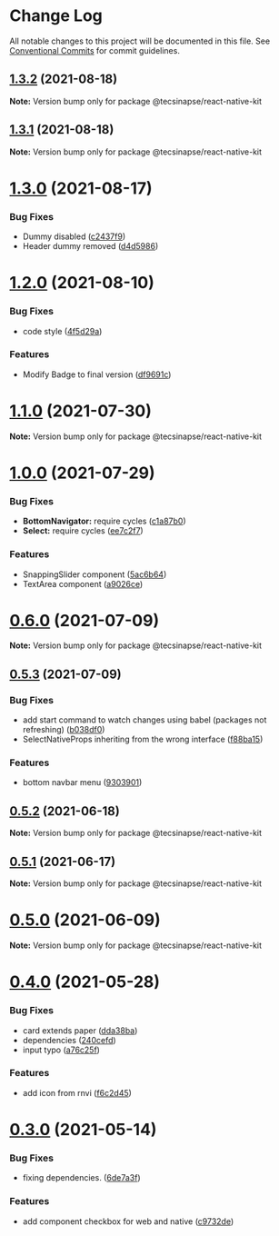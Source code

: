 # Change Log

All notable changes to this project will be documented in this file.
See [Conventional Commits](https://conventionalcommits.org) for commit guidelines.

## [1.3.2](https://github.com/tecsinapse/design-system/compare/@tecsinapse/react-native-kit@1.3.1...@tecsinapse/react-native-kit@1.3.2) (2021-08-18)

**Note:** Version bump only for package @tecsinapse/react-native-kit





## [1.3.1](https://github.com/tecsinapse/design-system/compare/@tecsinapse/react-native-kit@1.3.0...@tecsinapse/react-native-kit@1.3.1) (2021-08-18)

**Note:** Version bump only for package @tecsinapse/react-native-kit





# [1.3.0](https://github.com/tecsinapse/design-system/compare/@tecsinapse/react-native-kit@1.2.0...@tecsinapse/react-native-kit@1.3.0) (2021-08-17)


### Bug Fixes

* Dummy disabled ([c2437f9](https://github.com/tecsinapse/design-system/commit/c2437f9134ccaa97134d4bd0b15c7875a86178c4))
* Header dummy removed ([d4d5986](https://github.com/tecsinapse/design-system/commit/d4d59864988aee9371bb3391954401828f267e3c))





# [1.2.0](https://github.com/tecsinapse/design-system/compare/@tecsinapse/react-native-kit@1.1.0...@tecsinapse/react-native-kit@1.2.0) (2021-08-10)


### Bug Fixes

* code style ([4f5d29a](https://github.com/tecsinapse/design-system/commit/4f5d29a4e71cbf0147d095bab49793d9bbc17d18))


### Features

* Modify Badge to final version ([df9691c](https://github.com/tecsinapse/design-system/commit/df9691c996ac658bc9669456679e514ca8a74421))





# [1.1.0](https://github.com/tecsinapse/design-system/compare/@tecsinapse/react-native-kit@1.0.0...@tecsinapse/react-native-kit@1.1.0) (2021-07-30)

**Note:** Version bump only for package @tecsinapse/react-native-kit





# [1.0.0](https://github.com/tecsinapse/design-system/compare/@tecsinapse/react-native-kit@0.6.0...@tecsinapse/react-native-kit@1.0.0) (2021-07-29)


### Bug Fixes

* **BottomNavigator:** require cycles ([c1a87b0](https://github.com/tecsinapse/design-system/commit/c1a87b0b91c0b8573dc94ceb953bafb4c948f788))
* **Select:** require cycles ([ee7c2f7](https://github.com/tecsinapse/design-system/commit/ee7c2f7dcd17ecb1c99de090066376ead1230a58))


### Features

* SnappingSlider component ([5ac6b64](https://github.com/tecsinapse/design-system/commit/5ac6b64fe82005c06b6b3444906b56e944e91130))
* TextArea component ([a9026ce](https://github.com/tecsinapse/design-system/commit/a9026ceb9d7b9562776218ebed245f816de09292))





# [0.6.0](https://github.com/tecsinapse/design-system/compare/@tecsinapse/react-native-kit@0.5.3...@tecsinapse/react-native-kit@0.6.0) (2021-07-09)

**Note:** Version bump only for package @tecsinapse/react-native-kit





## [0.5.3](https://github.com/tecsinapse/design-system/compare/@tecsinapse/react-native-kit@0.5.2...@tecsinapse/react-native-kit@0.5.3) (2021-07-09)


### Bug Fixes

* add start command to watch changes using babel (packages not refreshing) ([b038df0](https://github.com/tecsinapse/design-system/commit/b038df008a56f2299e3bbc321f662cad19c1b33d))
* SelectNativeProps inheriting from the wrong interface ([f88ba15](https://github.com/tecsinapse/design-system/commit/f88ba1589d294e1192817eef713718cbd3e4ca1a))


### Features

* bottom navbar menu ([9303901](https://github.com/tecsinapse/design-system/commit/93039010dd213af2eb351a66f63aa859de47c420))





## [0.5.2](https://github.com/tecsinapse/design-system/compare/@tecsinapse/react-native-kit@0.5.1...@tecsinapse/react-native-kit@0.5.2) (2021-06-18)

**Note:** Version bump only for package @tecsinapse/react-native-kit





## [0.5.1](https://github.com/tecsinapse/design-system/compare/@tecsinapse/react-native-kit@0.5.0...@tecsinapse/react-native-kit@0.5.1) (2021-06-17)

**Note:** Version bump only for package @tecsinapse/react-native-kit





# [0.5.0](https://github.com/tecsinapse/design-system/compare/@tecsinapse/react-native-kit@0.4.0...@tecsinapse/react-native-kit@0.5.0) (2021-06-09)

**Note:** Version bump only for package @tecsinapse/react-native-kit





# [0.4.0](https://github.com/tecsinapse/design-system/compare/@tecsinapse/react-native-kit@0.3.0...@tecsinapse/react-native-kit@0.4.0) (2021-05-28)


### Bug Fixes

* card extends paper ([dda38ba](https://github.com/tecsinapse/design-system/commit/dda38ba70852f3217aec062a1a896d0655ab6f48))
* dependencies ([240cefd](https://github.com/tecsinapse/design-system/commit/240cefd65f72a0e7053e4445509eb42f29b50499))
* input typo ([a76c25f](https://github.com/tecsinapse/design-system/commit/a76c25fbdd3d2432dea3fddf7db2d0b4e5d6d564))


### Features

* add icon from rnvi ([f6c2d45](https://github.com/tecsinapse/design-system/commit/f6c2d45eeefc7aad0384a86d36af233f59570e99))





# [0.3.0](https://github.com/tecsinapse/design-system/compare/@tecsinapse/react-native-kit@0.2.2...@tecsinapse/react-native-kit@0.3.0) (2021-05-14)


### Bug Fixes

* fixing dependencies. ([6de7a3f](https://github.com/tecsinapse/design-system/commit/6de7a3f48740ce481ba25be4394f75e42f409a0d))


### Features

* add component checkbox for web and native ([c9732de](https://github.com/tecsinapse/design-system/commit/c9732de08d707455786d494aa66679d3411ad340))
